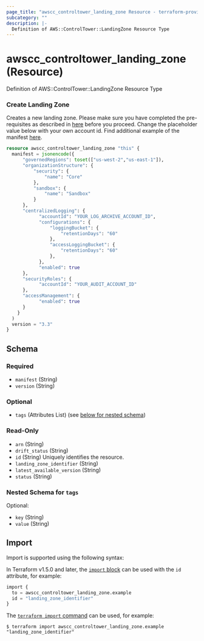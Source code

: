 ```yaml
---
page_title: "awscc_controltower_landing_zone Resource - terraform-provider-awscc"
subcategory: ""
description: |-
  Definition of AWS::ControlTower::LandingZone Resource Type
---
```


# awscc_controltower_landing_zone (Resource)

Definition of AWS::ControlTower::LandingZone Resource Type

### Create Landing Zone
Creates a new landing zone. Please make sure you have completed the pre-requisites as described in [here](https://docs.aws.amazon.com/controltower/latest/userguide/lz-api-prereques.html) before you proceed. Change the placeholder value below with your own account id. Find additional example of the manifest [here](https://docs.aws.amazon.com/controltower/latest/userguide/lz-api-launch.html).

```terraform
resource awscc_controltower_landing_zone "this" {
  manifest = jsonencode({
      "governedRegions": toset(["us-west-2","us-east-1"]),
      "organizationStructure": {
          "security": {
              "name": "Core"
          },
          "sandbox": {
              "name": "Sandbox"
          }
      },
      "centralizedLogging": {
            "accountId": "YOUR_LOG_ARCHIVE_ACCOUNT_ID",
            "configurations": {
                "loggingBucket": {
                    "retentionDays": "60"
                },
                "accessLoggingBucket": {
                    "retentionDays": "60"
                },
            },
            "enabled": true
      },
      "securityRoles": {
            "accountId": "YOUR_AUDIT_ACCOUNT_ID"
      },
      "accessManagement": {
            "enabled": true
      }
    }
  )
  version = "3.3"
}
```

<!-- schema generated by tfplugindocs -->
## Schema

### Required

- `manifest` (String)
- `version` (String)

### Optional

- `tags` (Attributes List) (see [below for nested schema](#nestedatt--tags))

### Read-Only

- `arn` (String)
- `drift_status` (String)
- `id` (String) Uniquely identifies the resource.
- `landing_zone_identifier` (String)
- `latest_available_version` (String)
- `status` (String)

<a id="nestedatt--tags"></a>
### Nested Schema for `tags`

Optional:

- `key` (String)
- `value` (String)

## Import

Import is supported using the following syntax:

In Terraform v1.5.0 and later, the [`import` block](https://developer.hashicorp.com/terraform/language/import) can be used with the `id` attribute, for example:

```terraform
import {
  to = awscc_controltower_landing_zone.example
  id = "landing_zone_identifier"
}
```

The [`terraform import` command](https://developer.hashicorp.com/terraform/cli/commands/import) can be used, for example:

```shell
$ terraform import awscc_controltower_landing_zone.example "landing_zone_identifier"
```